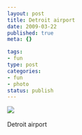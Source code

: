 ```yaml
--- 
layout: post
title: Detroit airport
date: 2009-03-22
published: true
meta: {}

tags: 
- fun
type: post
categories: 
- fun
- photo
status: publish
---
```

![](http://media.eick.us/2011/05/4Lbi8pbnEldwy0x2qxTr2iPLo1_500.jpg)<br /><br />Detroit airport
